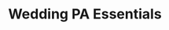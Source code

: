 ---
title: "Wedding PA Essentials"

description: "The Wedding PA Essentials package is the perfect audio solution for your special day, covering everything from the ceremony to the reception. It includes two powerful 1000W speakers, a mixer, and a wireless microphone—ideal for officiants, speeches, and announcements. With Bluetooth connectivity, you can easily connect your phone or tablet to play music for the ceremony, cocktail hour, and reception. Compact, reliable, and easy to use, this package ensures clear, professional sound throughout your entire wedding celebration."

image: "/assets/images/weddingpa.png"

price: 109

items_included:
    - 2 x 1000W Powered Speaker (EV or Yamaha)
    - 2 x Tripod Speaker Stand
    - 1 x 10 Channel Mixer with Effects (Mackie or Yamaha)
    - 1 x Shure BLX24/SM58 Wireless Microphone System
    - 1 x Microphone Stand
    - All accessories (stands, connectine audio cables, power cords, power strips)

features:
    - Bluetooth channel for playing audio from your phone/tablet
    - Built in effects such as reverb to further enhance your sound

perfect_for:
    - Ceremonies 
    - Cocktail hour
    - Reception speeches
    - Wedding/reception playlist playback

system_power: 2000

upgrades: 
    - Add additional wireless microphones (supports up to 4 max) for an extra $29/each


layout: package
---
